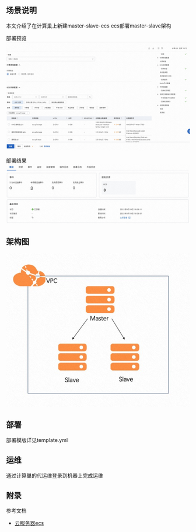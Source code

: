 ## 场景说明
本文介绍了在计算巢上新建master-slave-ecs ecs部署master-slave架构

部署预览
![deploy.jpg](deploy.jpg)

部署结果
![result.jpg](result.jpg)

## 架构图
![architecture.jpg](architecture.jpg)

## 部署
部署模版详见template.yml

## 运维
通过计算巢的代运维登录到机器上完成运维

## 附录
参考文档
* [云服务器ecs](https://ros.console.aliyun.com/resourceType/ALIYUN::ECS::InstanceGroup)

